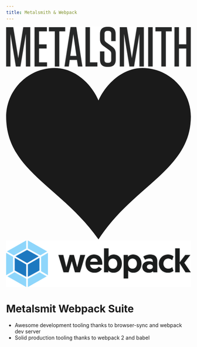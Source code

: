 ```yaml
---
title: Metalsmith & Webpack
---
```

<div class="logos">
  <div class="logo">
    <img src="./metalsmith-logo.svg" alt="Metalsmith"/>
  </div>
  <div class="heart">
    <svg viewBox="0 0 32 29.6">
      <path d="M23.6 0c-3.4 0-6.3 2.7-7.6 5.6-1.3-3-4.2-5.6-7.6-5.6C3.8 0 0 3.8 0 8.4c0 9.4 9.5 12 16 21.2 6-9.3 16-12 16-21.2C32 3.8 28.2 0 23.6 0z" fill="currentColor"/>
    </svg>
  </div>
  <div class="logo">
    <img src="./webpack-logo.svg" alt="Webpack"/>
  </div>
</div>

# Metalsmit Webpack Suite

* Awesome development tooling thanks to browser-sync and webpack dev server
* Solid production tooling thanks to webpack 2 and babel
